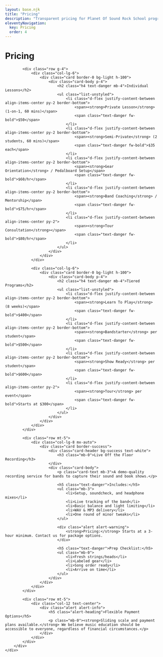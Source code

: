 ```yaml
---
layout: base.njk
title: "Pricing"
description: "Transparent pricing for Planet Of Sound Rock School programs and individual lessons"
eleventyNavigation:
  key: Pricing
  order: 4
---
```


<div class="container py-5">
    <div class="row">
        <div class="col-lg-10 mx-auto">
            <h1 class="display-5 text-center text-danger mb-5">Pricing</h1>
            
            <div class="row g-4">
                <div class="col-lg-6">
                    <div class="card border-0 bg-light h-100">
                        <div class="card-body p-4">
                            <h2 class="h4 text-danger mb-4">Individual Lessons</h2>
                            <ul class="list-unstyled">
                                <li class="d-flex justify-content-between align-items-center py-2 border-bottom">
                                    <span><strong>Private Lesson</strong> (1-on-1, 60 mins)</span>
                                    <span class="text-danger fw-bold">$50</span>
                                </li>
                                <li class="d-flex justify-content-between align-items-center py-2 border-bottom">
                                    <span><strong>Semi-Private</strong> (2 students, 60 mins)</span>
                                    <span class="text-danger fw-bold">$35 each</span>
                                </li>
                                <li class="d-flex justify-content-between align-items-center py-2 border-bottom">
                                    <span><strong>Gear Orientation</strong> / Pedalboard Setup</span>
                                    <span class="text-danger fw-bold">$60/hr</span>
                                </li>
                                <li class="d-flex justify-content-between align-items-center py-2 border-bottom">
                                    <span><strong>Band Coaching</strong> / Mentorship</span>
                                    <span class="text-danger fw-bold">$75/hr</span>
                                </li>
                                <li class="d-flex justify-content-between align-items-center py-2">
                                    <span><strong>Tour Consultation</strong></span>
                                    <span class="text-danger fw-bold">$80/hr</span>
                                </li>
                            </ul>
                        </div>
                    </div>
                </div>
                
                <div class="col-lg-6">
                    <div class="card border-0 bg-light h-100">
                        <div class="card-body p-4">
                            <h2 class="h4 text-danger mb-4">Tiered Programs</h2>
                            <ul class="list-unstyled">
                                <li class="d-flex justify-content-between align-items-center py-2 border-bottom">
                                    <span><strong>Learn To Play</strong> (8 weeks)</span>
                                    <span class="text-danger fw-bold">$400</span>
                                </li>
                                <li class="d-flex justify-content-between align-items-center py-2 border-bottom">
                                    <span><strong>Bandstarter</strong> per student</span>
                                    <span class="text-danger fw-bold">$500</span>
                                </li>
                                <li class="d-flex justify-content-between align-items-center py-2 border-bottom">
                                    <span><strong>Show Ready</strong> per student</span>
                                    <span class="text-danger fw-bold">$600</span>
                                </li>
                                <li class="d-flex justify-content-between align-items-center py-2">
                                    <span><strong>Tour</strong> per event</span>
                                    <span class="text-danger fw-bold">Starts at $300</span>
                                </li>
                            </ul>
                        </div>
                    </div>
                </div>
            </div>
            
            <div class="row mt-5">
                <div class="col-lg-8 mx-auto">
                    <div class="card border-success">
                        <div class="card-header bg-success text-white">
                            <h3 class="mb-0">Live Off the Floor Recording</h3>
                        </div>
                        <div class="card-body">
                            <p class="card-text mb-3">A demo-quality recording service for bands to capture their sound and book shows.</p>
                            
                            <h5 class="text-danger">Includes:</h5>
                            <ul class="mb-3">
                                <li>Setup, soundcheck, and headphone mixes</li>
                                <li>Live tracking of the band</li>
                                <li>Basic balance and light limiting</li>
                                <li>WAV & MP3 delivery</li>
                                <li>One round of minor tweaks</li>
                            </ul>
                            
                            <div class="alert alert-warning">
                                <strong>Pricing:</strong> Starts at a 3-hour minimum. Contact us for package options.
                            </div>
                            
                            <h5 class="text-danger">Prep Checklist:</h5>
                            <ul class="mb-0">
                                <li>Fresh strings/heads</li>
                                <li>Labeled gear</li>
                                <li>Song order ready</li>
                                <li>Arrive on time</li>
                            </ul>
                        </div>
                    </div>
                </div>
            </div>
            
            <div class="row mt-5">
                <div class="col-12 text-center">
                    <div class="alert alert-info">
                        <h5 class="alert-heading">Flexible Payment Options</h5>
                        <p class="mb-0"><strong>Sliding scale and payment plans available.</strong> We believe music education should be accessible to everyone, regardless of financial circumstances.</p>
                    </div>
                </div>
            </div>
        </div>
    </div>
</div>
